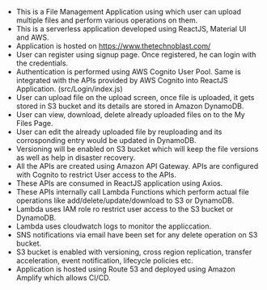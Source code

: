 - This is a File Management Application using which user can upload multiple files and perform various operations on them.
- This is a serverless application developed using ReactJS, Material UI and AWS.
- Application is hosted on https://www.thetechnoblast.com/
- User can register using signup page. Once registered, he can login with the credentials.
- Authentication is performed using AWS Cognito User Pool. Same is integrated with the APIs provided by AWS Cognito into ReactJS Application. (src/Login/index.js)
- User can upload file on the upload screen, once file is uploaded, it gets stored in S3 bucket and its details are stored in Amazon DynamoDB.
- User can view, download, delete already uploaded files on to the My Files Page.
- User can edit the already uploaded file by reuploading and its corrosponding entry would be updated in DynamoDB.
- Versioning will be enabled on S3 bucket which will keep the file versions as well as help in disaster recovery.
- All the APIs are created using Amazon API Gateway. APIs are configured with Cognito to restrict User access to the APIs.
- These APIs are consumed in ReactJS application using Axios.
- These APIs internally call Lambda Functions which perform actual file operations like add/delete/update/download to S3 or DynamoDB.
- Lambda uses IAM role ro restrict user access to the S3 bucket or DynamoDB.
- Lambda uses cloudwatch logs to monitor the appliccation.
- SNS notifications via email have been set for any delete operation on S3 bucket.
- S3 bucket is enabled with versioning, cross region replication, transfer acceleration, event notification, lifecycle policies etc.
- Application is hosted using Route 53 and deployed using Amazon Amplify which allows CI/CD.